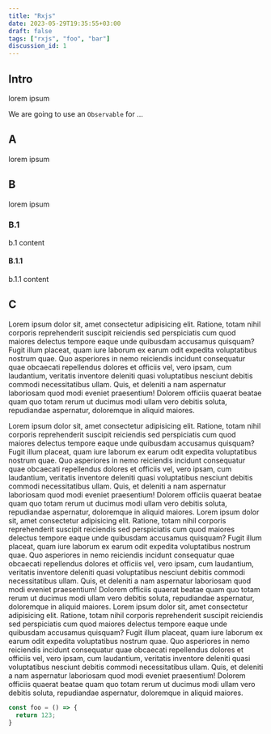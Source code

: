 ```yaml
---
title: "Rxjs"
date: 2023-05-29T19:35:55+03:00
draft: false
tags: ["rxjs", "foo", "bar"]
discussion_id: 1
---
```


## Intro

lorem ipsum

We are going to use an `Observable` for ...

## A

lorem ipsum

## B

lorem ipsum

### B.1

b.1 content

#### B.1.1

b.1.1 content

## C


Lorem ipsum dolor sit, amet consectetur adipisicing elit. Ratione, totam nihil corporis reprehenderit suscipit reiciendis sed perspiciatis cum quod maiores delectus tempore eaque unde quibusdam accusamus quisquam? Fugit illum placeat, quam iure laborum ex earum odit expedita voluptatibus nostrum quae. Quo asperiores in nemo reiciendis incidunt consequatur quae obcaecati repellendus dolores et officiis vel, vero ipsam, cum laudantium, veritatis inventore deleniti quasi voluptatibus nesciunt debitis commodi necessitatibus ullam. Quis, et deleniti a nam aspernatur laboriosam quod modi eveniet praesentium! Dolorem officiis quaerat beatae quam quo totam rerum ut ducimus modi ullam vero debitis soluta, repudiandae aspernatur, doloremque in aliquid maiores.

Lorem ipsum dolor sit, amet consectetur adipisicing elit. Ratione, totam nihil corporis reprehenderit suscipit reiciendis sed perspiciatis cum quod maiores delectus tempore eaque unde quibusdam accusamus quisquam? Fugit illum placeat, quam iure laborum ex earum odit expedita voluptatibus nostrum quae. Quo asperiores in nemo reiciendis incidunt consequatur quae obcaecati repellendus dolores et officiis vel, vero ipsam, cum laudantium, veritatis inventore deleniti quasi voluptatibus nesciunt debitis commodi necessitatibus ullam. Quis, et deleniti a nam aspernatur laboriosam quod modi eveniet praesentium! Dolorem officiis quaerat beatae quam quo totam rerum ut ducimus modi ullam vero debitis soluta, repudiandae aspernatur, doloremque in aliquid maiores.
Lorem ipsum dolor sit, amet consectetur adipisicing elit. Ratione, totam nihil corporis reprehenderit suscipit reiciendis sed perspiciatis cum quod maiores delectus tempore eaque unde quibusdam accusamus quisquam? Fugit illum placeat, quam iure laborum ex earum odit expedita voluptatibus nostrum quae. Quo asperiores in nemo reiciendis incidunt consequatur quae obcaecati repellendus dolores et officiis vel, vero ipsam, cum laudantium, veritatis inventore deleniti quasi voluptatibus nesciunt debitis commodi necessitatibus ullam. Quis, et deleniti a nam aspernatur laboriosam quod modi eveniet praesentium! Dolorem officiis quaerat beatae quam quo totam rerum ut ducimus modi ullam vero debitis soluta, repudiandae aspernatur, doloremque in aliquid maiores.
Lorem ipsum dolor sit, amet consectetur adipisicing elit. Ratione, totam nihil corporis reprehenderit suscipit reiciendis sed perspiciatis cum quod maiores delectus tempore eaque unde quibusdam accusamus quisquam? Fugit illum placeat, quam iure laborum ex earum odit expedita voluptatibus nostrum quae. Quo asperiores in nemo reiciendis incidunt consequatur quae obcaecati repellendus dolores et officiis vel, vero ipsam, cum laudantium, veritatis inventore deleniti quasi voluptatibus nesciunt debitis commodi necessitatibus ullam. Quis, et deleniti a nam aspernatur laboriosam quod modi eveniet praesentium! Dolorem officiis quaerat beatae quam quo totam rerum ut ducimus modi ullam vero debitis soluta, repudiandae aspernatur, doloremque in aliquid maiores.

```js
const foo = () => {
  return 123;
}
```